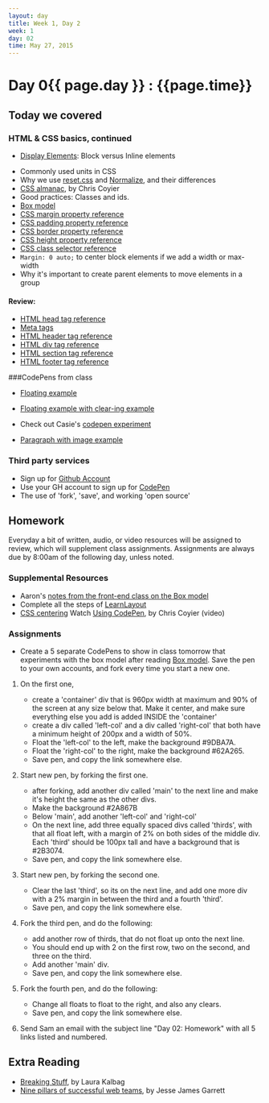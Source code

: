 ```yaml
---
layout: day
title: Week 1, Day 2
week: 1
day: 02
time: May 27, 2015
---
```


# Day 0{{ page.day }} : {{page.time}}


## Today we covered

### HTML & CSS basics, continued

* [Display Elements](http://css-tricks.com/almanac/properties/d/display/): Block versus Inline elements
<!-- * Making a [list of links(codepen)](http://codepen.io/samkap/pen/dPzPmz) using `ul`, `li`, and `a` -->

* Commonly used units in CSS
* Why we use [reset.css](http://meyerweb.com/eric/tools/css/reset/) and [Normalize](https://necolas.github.io/normalize.css/), and their differences
* [CSS almanac](http://css-tricks.com/almanac/), by Chris Coyier
* Good practices: Classes and ids.
* [Box model](http://css-tricks.com/the-css-box-model/)
* [CSS margin property reference](http://tympanus.net/codrops/css_reference/margin/)
* [CSS padding property reference](http://tympanus.net/codrops/css_reference/padding)
* [CSS border property reference](http://tympanus.net/codrops/css_reference/border)
* [CSS height property reference](http://tympanus.net/codrops/css_reference/height)
* [CSS class selector reference](https://developer.mozilla.org/en-US/docs/Web/CSS/Class_selectors)
* `Margin: 0 auto;` to center block elements if we add a width or max-width
* Why it's important to create parent elements to move elements in a group


#### Review:

* [HTML head tag reference](https://developer.mozilla.org/en-US/docs/Web/HTML/Element/head)
* [Meta tags](https://developer.mozilla.org/en-US/docs/Web/HTML/Element/meta)
* [HTML header tag reference](https://developer.mozilla.org/en-US/docs/Web/HTML/Element/header)
* [HTML div tag reference](https://developer.mozilla.org/en-US/docs/Web/HTML/Element/div)
* [HTML section tag reference](https://developer.mozilla.org/en-US/docs/Web/HTML/Element/section)
* [HTML footer tag reference](https://developer.mozilla.org/en-US/docs/Web/HTML/Element/footer)

###CodePens from class
* [Floating example](http://codepen.io/samkap/pen/QbGzym)
* [Floating example with clear-ing example](http://codepen.io/samkap/pen/RPovPM)
* Check out Casie's [codepen experiment](http://codepen.io/cczapski/pen/yNVZRJ)

* [Paragraph with image example](http://codepen.io/samkap/pen/gpLqKE)

### Third party services
* Sign up for [Github Account](https://github.com/)
* Use your GH account to sign up for [CodePen](https://codepen.io/)
* The use of 'fork', 'save', and working 'open source'


## Homework
Everyday a bit of written, audio, or video resources will be assigned to review, which will supplement class assignments. Assignments are always due by 8:00am of the following day, unless noted.

### Supplemental Resources
* Aaron's [notes from the front-end class on the Box model](https://github.com/TIY-Austin-Front-End-Engineering/Curriculum/blob/master/css-box-model/README.md)
* Complete all the steps of [LearnLayout](http://learnlayout.com/)
* [CSS centering](https://css-tricks.com/centering-css-complete-guide/)
Watch [Using CodePen](http://css-tricks.com/video-screencasts/112-using-codepen/), by Chris Coyier (video)


### Assignments
* Create a 5 separate CodePens to show in class tomorrow that experiments with the box model after reading [Box model](http://css-tricks.com/the-css-box-model/). Save the pen to your own accounts, and fork every time you start a new one.

1. On the first one,

	* create a 'container' div that is 960px width at maximum and 90% of the screen at any size below that. Make it center, and make sure everything else you add is added INSIDE the 'container'
	* create a div called 'left-col' and a div called 'right-col' that both have a minimum height of 200px and a width of 50%.
	* Float the 'left-col' to the left, make the background #9DBA7A.
	* Float the 'right-col' to the right, make the background #62A265.
	* Save pen, and copy the link somewhere else.

2. Start new pen, by forking the first one.

	* after forking, add another div called 'main' to the next line and make it's height the same as the other divs.
	* Make the background #2A867B
	* Below 'main', add another 'left-col' and 'right-col'
	* On the next line, add three equally spaced divs called 'thirds', with  that all float left, with a margin of 2% on both sides of the middle div. Each 'third' should be 100px tall and have a background that is #2B3074.
	* Save pen, and copy the link somewhere else.
3.  Start new pen, by forking the second one.

	* Clear the last 'third', so its on the next line, and add one more div with a 2% margin in between the third and a fourth 'third'.
	* Save pen, and copy the link somewhere else.

4. Fork the third pen, and do the following:

	* add another row of thirds, that do not float up onto the next line.
	* You should end up with 2 on the first row, two on the second, and three on the third.
	* Add another 'main' div.
	* Save pen, and copy the link somewhere else.

5. Fork the fourth pen, and do the following:
	* Change all floats to float to the right, and also any clears.
	* Save pen, and copy the link somewhere else.

6. Send Sam an email with the subject line "Day 02: Homework" with all 5 links listed and numbered.


## Extra Reading

* [Breaking Stuff](http://alistapart.com/column/breaking-stuff), by Laura Kalbag
* [Nine pillars of successful web teams](http://webstyleguide.com/wsg3/1-process/3-web-teams.html), by Jesse James Garrett

